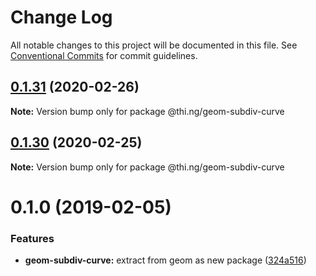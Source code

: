 # Change Log

All notable changes to this project will be documented in this file.
See [Conventional Commits](https://conventionalcommits.org) for commit guidelines.

## [0.1.31](https://github.com/thi-ng/umbrella/compare/@thi.ng/geom-subdiv-curve@0.1.30...@thi.ng/geom-subdiv-curve@0.1.31) (2020-02-26)

**Note:** Version bump only for package @thi.ng/geom-subdiv-curve





## [0.1.30](https://github.com/thi-ng/umbrella/compare/@thi.ng/geom-subdiv-curve@0.1.29...@thi.ng/geom-subdiv-curve@0.1.30) (2020-02-25)

**Note:** Version bump only for package @thi.ng/geom-subdiv-curve





# 0.1.0 (2019-02-05)

### Features

* **geom-subdiv-curve:** extract from geom as new package ([324a516](https://github.com/thi-ng/umbrella/commit/324a516))
